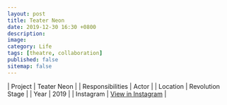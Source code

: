 ```yaml
---
layout: post
title: Teater Neon
date: 2019-12-30 16:30 +0800
description: 
image:
category: Life
tags: [theatre, collaboration]
published: false
sitemap: false
---
```


| Project | Teater Neon |
| Responsibilities | Actor |
| Location | Revolution Stage |
| Year | 2019 |
| Instagram | [View in Instagram](https://www.instagram.com/p/B6qeVwkJXku/) |
